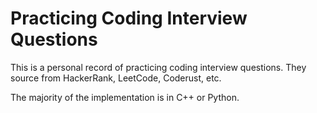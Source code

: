 # Practicing Coding Interview Questions

This is a personal record of practicing coding interview questions. They source from HackerRank, LeetCode, Coderust, etc.

The majority of the implementation is in C++ or Python.